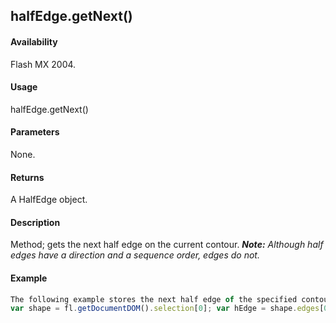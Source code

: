 ## halfEdge.getNext()

#### Availability

Flash MX 2004.

#### Usage

halfEdge.getNext()

#### Parameters

None.

#### Returns

A HalfEdge object.

#### Description

Method; gets the next half edge on the current contour.
***Note:** Although half edges have a direction and a sequence order, edges do not.*

#### Example

```javascript
The following example stores the next half edge of the specified contour in the nextHalfEdge variable:
var shape = fl.getDocumentDOM().selection[0]; var hEdge = shape.edges[0].getHalfEdge( 0 ); var nextHalfEdge = hEdge.getNext();

```